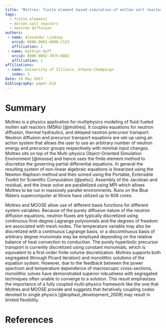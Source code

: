 ```yaml
---
title: 'Moltres: finite element based simulation of molten salt reactors'
tags:
  - finite elements
  - molten salt reactors
  - neutron diffusion
authors:
 - name: Alexander Lindsay
   orcid: 0000-0002-6988-2123
   affiliation: 1
 - name: Kathryn Huff
   orcid: 0000-0002-7075-6802
   affiliation: 1
affiliations:
 - name: University of Illinois, Urbana-Champaign
   index: 1
date: 24 May 2017
bibliography: paper.bib
---
```


# Summary

Moltres is a physics application for multiphysics modeling of fluid-fueled
molten salt reactors (MSRs) [@moltres]. It couples equations for neutron diffusion, thermal
hydraulics, and delayed neutron precursor transport. Neutron diffusion and
precursor transport equations are set-up using an action system that allows the
user to use an arbitrary number of neutron energy and precursor groups
respectively with minimal input changes. Moltres sits on top of the
Multi-physics Object-Oriented Simulation Environment
[@moose] and hence uses the finite element method to discretize the governing
partial differential equations. In general the resulting system of non-linear
algebraic equations is linearized using the Newton-Raphson method and then
solved using the Portable, Extensible Toolkit for Scientific Computation
[@petsc]. Assembly of the Jacobian and residual, and the linear solve are
parallelized using MPI which allows Moltres to be run in
massively parallel environments. Runs on the Blue Waters supercomputer at
Illinois have utilized up to 608 cores.

Moltres and MOOSE allow use of different basis functions for different system
variables. Because of the purely diffusive nature of the neutron diffusion
equations, neutron fluxes are typically discretized using continuous
first-degree Lagrange polynomials and the degrees of freedom are associated with
mesh nodes. The temperature variable may also be
discretized with a continuous Lagrange basis, or a discontinuous basis of
arbitrary degree monomials may be employed depending on the relative balance of
heat convection to conduction. The purely hyperbolic precursor transport is
currently discretized using constant monomials, which is equivalent to a first-order
finite volume discretization. Moltres supports both segregated (through Picard
iteration) and monolithic
solutions of the equation system. However, due to the feedback between the
power spectrum and temperature dependence of macroscopic cross-sections,
monolithic solves have demonstrated superior robustness with segregated
techniques often unable to converge to a solution. This result emphasizes the
importance of a fully coupled multi-physics framework like the one that Moltres and MOOSE
provide and suggests that iteratively coupling codes devoted to single physics
[@kophazi_development_2009] may result in limited flexibility.

# References
